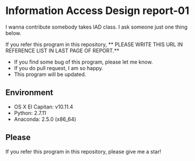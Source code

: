 # Information Access Design report-01
I wanna contribute somebody takes IAD class.
I ask someone just one thing below.

If you refer this program in this repository, ** PLEASE WRITE THIS URL IN REFERENCE LIST IN LAST PAGE OF REPORT.**

* If you find some bug of this program, please let me know.
* If you do pull request, I am so happy.
* This program will be updated.

## Environment
* OS X EI Capitan: v10.11.4
* Python: 2.7.11
* Anaconda: 2.5.0 (x86_64)


## Please
If you refer this program in this repository, please give me a star!
